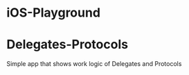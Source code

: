 # iOS-Playground

# Delegates-Protocols
Simple app that shows work logic of Delegates and Protocols
